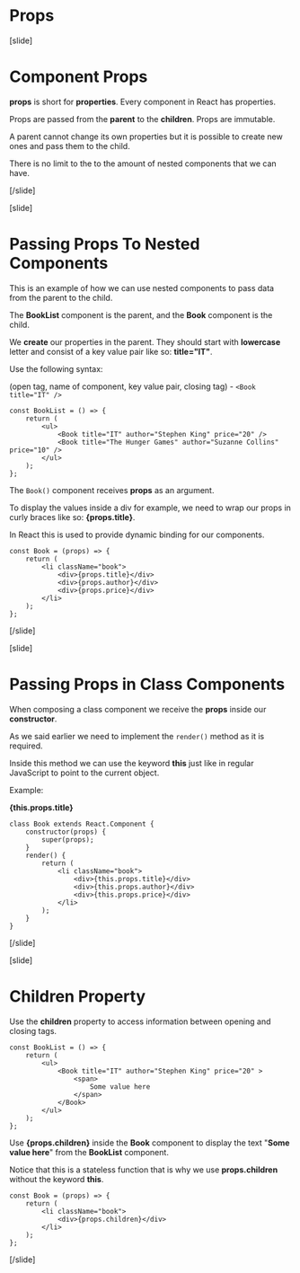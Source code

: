 # Props

[slide]

# Component Props

**props** is short for **properties**. Every component in React has properties.

Props are passed from the **parent** to the **children**. Props are immutable.

A parent cannot change its own properties but it is possible to create new ones and pass them to the child.

There is no limit to the to the amount of nested components that we can have.

[/slide]

[slide]

# Passing Props To Nested Components

This is an example of how we can use nested components to pass data from the parent to the child.

The **BookList** component is the parent, and the **Book** component is the child.

We **create** our properties in the parent. They should start with **lowercase** letter and consist of a key value pair like so: **title="IT"**.

Use the following syntax: 

(open tag, name of component, key value pair, closing tag) - `<Book title="IT" />`

```
const BookList = () => {
    return (
        <ul>
            <Book title="IT" author="Stephen King" price="20" />
            <Book title="The Hunger Games" author="Suzanne Collins" price="10" />
        </ul>
    );
};
```

The `Book()` component receives **props** as an argument.

To display the values inside a div for example, we need to wrap our props in curly braces like so: **{props.title}**.

In React this is used to provide dynamic binding for our components.

```
const Book = (props) => {
    return (
        <li className="book">
            <div>{props.title}</div>
            <div>{props.author}</div>
            <div>{props.price}</div>
        </li>
    );
};
```

[/slide]

[slide]

# Passing Props in Class Components

When composing a class component we receive the **props** inside our **constructor**.

As we said earlier we need to implement the `render()` method as it is required.

Inside this method we can use the keyword **this** just like in regular JavaScript to point to the current object.

Example: **<div>{this.props.title}</div>**

```
class Book extends React.Component {
    constructor(props) {
        super(props);
    }
    render() {
        return (
            <li className="book">
                <div>{this.props.title}</div>
                <div>{this.props.author}</div>
                <div>{this.props.price}</div>
            </li>
        );
    }
}
```

[/slide]

[slide]

# Children Property

Use the **children** property to access information between opening and closing tags.

```
const BookList = () => {
    return (
        <ul>
            <Book title="IT" author="Stephen King" price="20" >
                <span>
                    Some value here
                </span> 
            </Book>
        </ul>
    );
};
```

Use **{props.children}** inside the **Book** component to display the text "**Some value here**" from the **BookList** component.

Notice that this is a stateless function that is why we use **props.children** without the keyword **this**.

```
const Book = (props) => {
    return (
        <li className="book">
            <div>{props.children}</div>
        </li>
    );
};
```

[/slide]